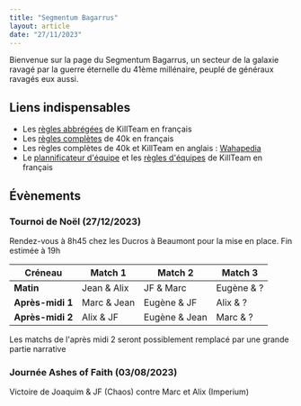 ```yaml
---
title: "Segmentum Bagarrus"
layout: article
date: "27/11/2023"
---
```


Bienvenue sur la page du Segmentum Bagarrus, un secteur de la galaxie ravagé par la guerre éternelle du 41ème millénaire, peuplé de généraux ravagés eux aussi.

## Liens indispensables
- Les [règles abbrégées](/files/kt-lite.pdf) de KillTeam en français
- Les [règles complètes](/files/40k-core.pdf) de 40k en français
- Les règles complètes de 40k et KillTeam en anglais : [Wahapedia](https://wahapedia.ru/)
- Le [plannificateur d'équipe](https://www.killteambuilder.com/fr) et les [règles d'équipes](https://www.killteambuilder.com/fr/killteam/view) de KillTeam en français

## Évènements
### Tournoi de Noël (27/12/2023)

Rendez-vous à 8h45 chez les Ducros à Beaumont pour la mise en place. Fin estimée à 19h

| Créneau        | Match 1        | Match 2          | Match 3      |
|----------------|----------------|------------------|--------------|
|   **Matin**        |   Jean & Alix  |   JF & Marc      |   Eugène & ? |
|   **Après-midi 1** |   Marc & Jean  |   Eugène & JF    |   Alix & ?   |
|   **Après-midi 2** |   Alix & JF    |   Eugène & Jean  |   Marc & ?   |

Les matchs de l'après midi 2 seront possiblement remplacé par une grande partie narrative

### Journée Ashes of Faith (03/08/2023)
Victoire de Joaquim & JF (Chaos) contre Marc et Alix (Imperium)
